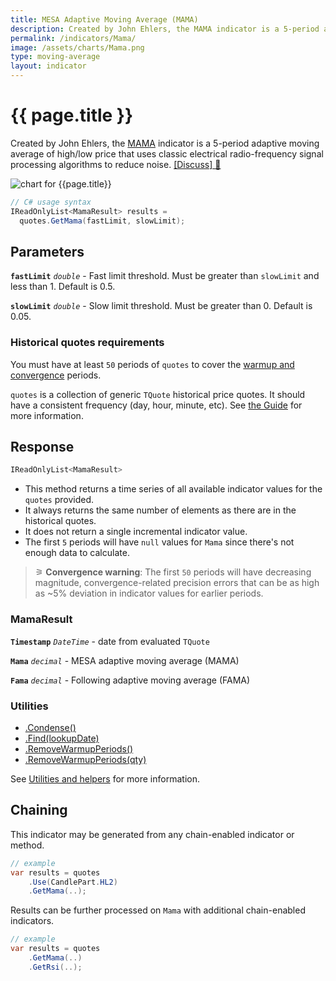 ```yaml
---
title: MESA Adaptive Moving Average (MAMA)
description: Created by John Ehlers, the MAMA indicator is a 5-period adaptive moving average of high/low price that uses classic electrical radio-frequency signal processing algorithms to reduce noise.
permalink: /indicators/Mama/
image: /assets/charts/Mama.png
type: moving-average
layout: indicator
---
```


# {{ page.title }}

Created by John Ehlers, the [MAMA](https://mesasoftware.com/papers/MAMA.pdf) indicator is a 5-period adaptive moving average of high/low price that uses classic electrical radio-frequency signal processing algorithms to reduce noise.
[[Discuss] &#128172;](https://github.com/DaveSkender/Stock.Indicators/discussions/211 "Community discussion about this indicator")

![chart for {{page.title}}]({{page.image}})

```csharp
// C# usage syntax
IReadOnlyList<MamaResult> results =
  quotes.GetMama(fastLimit, slowLimit);
```

## Parameters

**`fastLimit`** _`double`_ - Fast limit threshold.  Must be greater than `slowLimit` and less than 1.  Default is 0.5.

**`slowLimit`** _`double`_ - Slow limit threshold.  Must be greater than 0.  Default is 0.05.

### Historical quotes requirements

You must have at least `50` periods of `quotes` to cover the [warmup and convergence](https://github.com/DaveSkender/Stock.Indicators/discussions/688) periods.

`quotes` is a collection of generic `TQuote` historical price quotes.  It should have a consistent frequency (day, hour, minute, etc).  See [the Guide](pages/guide.md#historical-quotes) for more information.

## Response

```csharp
IReadOnlyList<MamaResult>
```

- This method returns a time series of all available indicator values for the `quotes` provided.
- It always returns the same number of elements as there are in the historical quotes.
- It does not return a single incremental indicator value.
- The first `5` periods will have `null` values for `Mama` since there's not enough data to calculate.

>&#9886; **Convergence warning**: The first `50` periods will have decreasing magnitude, convergence-related precision errors that can be as high as ~5% deviation in indicator values for earlier periods.

### MamaResult

**`Timestamp`** _`DateTime`_ - date from evaluated `TQuote`

**`Mama`** _`decimal`_ - MESA adaptive moving average (MAMA)

**`Fama`** _`decimal`_ - Following adaptive moving average (FAMA)

### Utilities

- [.Condense()](pages/utilities.md#condense)
- [.Find(lookupDate)](pages/utilities.md#find-indicator-result-by-date)
- [.RemoveWarmupPeriods()](pages/utilities.md#remove-warmup-periods)
- [.RemoveWarmupPeriods(qty)](pages/utilities.md#remove-warmup-periods)

See [Utilities and helpers](pages/utilities.md#utilities-for-indicator-results) for more information.

## Chaining

This indicator may be generated from any chain-enabled indicator or method.

```csharp
// example
var results = quotes
    .Use(CandlePart.HL2)
    .GetMama(..);
```

Results can be further processed on `Mama` with additional chain-enabled indicators.

```csharp
// example
var results = quotes
    .GetMama(..)
    .GetRsi(..);
```

